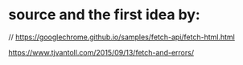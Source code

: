 # source and the first idea by:

//
https://googlechrome.github.io/samples/fetch-api/fetch-html.html

https://www.tjvantoll.com/2015/09/13/fetch-and-errors/
